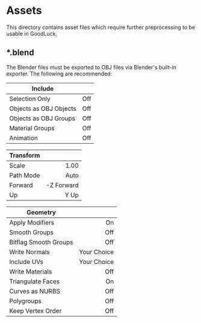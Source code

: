 # Assets

This directory contains asset files which require further preprocessing to be
usable in GoodLuck.

## *.blend

The Blender files must be exported to OBJ files via Blender's built-in
exporter. The following are recommended:

| Include                |     |
| -----------------------|-----|
| Selection Only         | Off |
| Objects as OBJ Objects | Off |
| Objects as OBJ Groups  | Off |
| Material Groups        | Off |
| Animation              | Off |

| Transform |            |
| ----------|-----------:|
| Scale     |       1.00 |
| Path Mode |       Auto |
| Forward   | -Z Forward |
| Up        |       Y Up |

| Geometry              |             |
| ----------------------|------------:|
| Apply Modifiers       |          On |
| Smooth Groups         |         Off |
| Bitflag Smooth Groups |         Off |
| Write Normals         | Your Choice |
| Include UVs           | Your Choice |
| Write Materials       |         Off |
| Triangulate Faces     |          On |
| Curves as NURBS       |         Off |
| Polygroups            |         Off |
| Keep Vertex Order     |         Off |
